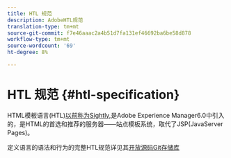 ```yaml
---
title: HTL 规范
description: AdobeHTL规范
translation-type: tm+mt
source-git-commit: f7e46aaac2a4b51d7fa131ef46692ba6be58d878
workflow-type: tm+mt
source-wordcount: '69'
ht-degree: 8%

---
```



# HTL 规范 {#htl-specification}

HTML模板语言(HTL)[以前称为Sightly,](update.md)是Adobe Experience Manager6.0中引入的，是HTML的首选和推荐的服务器——站点模板系统，取代了JSP(JavaServer Pages)。

定义语言的语法和行为的完整HTL规范详见其[开放源码Git存储库](https://github.com/adobe/htl-spec)
